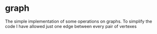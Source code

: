 # graph
The simple implementation of some operations on graphs.
To simplify the code I have allowed just one edge between every pair of vertexes